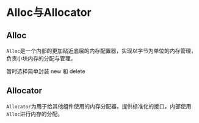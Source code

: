 # Alloc与Allocator

## Alloc

`Alloc`是一个内部的更加贴近底层的内存配置器，实现以字节为单位的内存管理，负责小块内存的分配与管理。

暂时选择简单封装 new 和 delete

## Allocator

`Allocator`为用于给其他组件使用的内存分配器，提供标准化的接口，内部使用`Alloc`进行内存的分配。